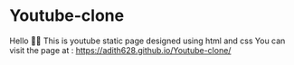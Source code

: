 # Youtube-clone
Hello 🙂🙂
This is youtube static page designed using html and css
You can visit the page at : https://adith628.github.io/Youtube-clone/
